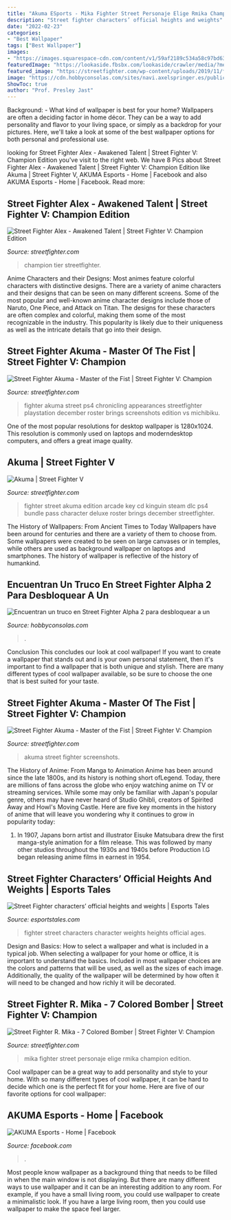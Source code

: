```yaml
---
title: "Akuma ESports - Mika Fighter Street Personaje Elige Rmika Champion Edition"
description: "Street fighter characters’ official heights and weights"
date: "2022-02-23"
categories:
- "Best Wallpaper"
tags: ["Best Wallpaper"]
images:
- "https://images.squarespace-cdn.com/content/v1/59af2189c534a58c97bd63b3/1589018377064-KYG5JRQ3US6B8KCKXCNX/ke17ZwdGBToddI8pDm48kAGhumGOY5mEsq-KNjE5tThZw-zPPgdn4jUwVcJE1ZvWQUxwkmyExglNqGp0IvTJZUJFbgE-7XRK3dMEBRBhUpyk0YIOCSEbOYfxgiWxB6Nj3sq2ecxMzgXGhCZMcTL_9LrKp5QFLihr__Bl-eUUti8/Street+Fighter+V+character+ages.jpg"
featuredImage: "https://lookaside.fbsbx.com/lookaside/crawler/media/?media_id=107294101227862"
featured_image: "https://streetfighter.com/wp-content/uploads/2019/11/featured-rmika-2.jpg"
image: "https://cdn.hobbyconsolas.com/sites/navi.axelspringer.es/public/styles/1200/public/media/image/2021/01/street-fighter-alpha-2-akuma-2187213.jpg?itok=ouZv4lXS"
ShowToc: true
author: "Prof. Presley Jast"
---
```



Background: - What kind of wallpaper is best for your home?
Wallpapers are often a deciding factor in home décor. They can be a way to add personality and flavor to your living space, or simply as a backdrop for your pictures. Here, we'll take a look at some of the best wallpaper options for both personal and professional use.

	

		
looking for Street Fighter Alex - Awakened Talent | Street Fighter V: Champion Edition you've visit to the right web. We have 8 Pics about Street Fighter Alex - Awakened Talent | Street Fighter V: Champion Edition like Akuma | Street Fighter V, AKUMA Esports - Home | Facebook and also AKUMA Esports - Home | Facebook. Read more:
		
    
## Street Fighter Alex - Awakened Talent | Street Fighter V: Champion Edition

<img loading=lazy src="https://streetfighter.com/wp-content/uploads/2016/03/featured-alex-1024x520.jpg" onerror="this.onerror=null;this.src='https://tse1.mm.bing.net/th?id=OIP.EKsgtl-eGHjwAm-Ihz0e4wHaDw&amp;pid=15.1';" alt="Street Fighter Alex - Awakened Talent | Street Fighter V: Champion Edition">

_Source: streetfighter.com_

>champion tier streetfighter. 

	

Anime Characters and their Designs: Most animes feature colorful characters with distinctive designs.
There are a variety of anime characters and their designs that can be seen on many different screens. Some of the most popular and well-known anime character designs include those of Naruto, One Piece, and Attack on Titan. The designs for these characters are often complex and colorful, making them some of the most recognizable in the industry. This popularity is likely due to their uniqueness as well as the intricate details that go into their design.

    
## Street Fighter Akuma - Master Of The Fist | Street Fighter V: Champion

<img loading=lazy src="https://streetfighter.com/wp-content/uploads/2016/12/Akuma-22.jpg" onerror="this.onerror=null;this.src='https://tse4.mm.bing.net/th?id=OIP.tkWzcDL9poupsqpYaNEeWgHaEC&amp;pid=15.1';" alt="Street Fighter Akuma - Master of the Fist | Street Fighter V: Champion">

_Source: streetfighter.com_

>fighter akuma street ps4 chronicling appearances streetfighter playstation december roster brings screenshots edition vs michibiku. 

	

One of the most popular resolutions for desktop wallpaper is 1280x1024. This resolution is commonly used on laptops and moderndesktop computers, and offers a great image quality.

    
## Akuma | Street Fighter V

<img loading=lazy src="http://streetfighter.com/wp-content/uploads/2016/12/Akuma-8.jpg" onerror="this.onerror=null;this.src='https://tse1.mm.bing.net/th?id=OIP.ddsjsioHRUCEmuAwtuW0GwHaEQ&amp;pid=15.1';" alt="Akuma | Street Fighter V">

_Source: streetfighter.com_

>fighter street akuma edition arcade key cd kinguin steam dlc ps4 bundle pass character deluxe roster brings december streetfighter. 

	

The History of Wallpapers: From Ancient Times to Today
Wallpapers have been around for centuries and there are a variety of them to choose from. Some wallpapers were created to be seen on large canvases or in temples, while others are used as background wallpaper on laptops and smartphones. The history of wallpaper is reflective of the history of humankind.

    
## Encuentran Un Truco En Street Fighter Alpha 2 Para Desbloquear A Un

<img loading=lazy src="https://cdn.hobbyconsolas.com/sites/navi.axelspringer.es/public/styles/1200/public/media/image/2021/01/street-fighter-alpha-2-akuma-2187213.jpg?itok=ouZv4lXS" onerror="this.onerror=null;this.src='https://tse4.mm.bing.net/th?id=OIP.GeYZabq7Sy3CdSd2t_iT5wHaEK&amp;pid=15.1';" alt="Encuentran un truco en Street Fighter Alpha 2 para desbloquear a un">

_Source: hobbyconsolas.com_

>. 

	

Conclusion
This concludes our look at cool wallpaper! If you want to create a wallpaper that stands out and is your own personal statement, then it's important to find a wallpaper that is both unique and stylish. There are many different types of cool wallpaper available, so be sure to choose the one that is best suited for your taste.

    
## Street Fighter Akuma - Master Of The Fist | Street Fighter V: Champion

<img loading=lazy src="https://streetfighter.com/wp-content/uploads/2016/12/Akuma-20-400x215.jpg" onerror="this.onerror=null;this.src='https://tse2.mm.bing.net/th?id=OIP.qklrUDIKcSvlb1r44fbMsQAAAA&amp;pid=15.1';" alt="Street Fighter Akuma - Master of the Fist | Street Fighter V: Champion">

_Source: streetfighter.com_

>akuma street fighter screenshots. 

	

The History of Anime: From Manga to Animation
Anime has been around since the late 1800s, and its history is nothing short ofLegend. Today, there are millions of fans across the globe who enjoy watching anime on TV or streaming services. While some may only be familiar with Japan's popular genre, others may have never heard of Studio Ghibli, creators of Spirited Away and Howl's Moving Castle. Here are five key moments in the history of anime that will leave you wondering why it continues to grow in popularity today:
1) In 1907, Japans born artist and illustrator Eisuke Matsubara drew the first manga-style animation for a film release. This was followed by many other studios throughout the 1930s and 1940s before Production I.G began releasing anime films in earnest in 1954.

    
## Street Fighter Characters’ Official Heights And Weights | Esports Tales

<img loading=lazy src="https://images.squarespace-cdn.com/content/v1/59af2189c534a58c97bd63b3/1589018377064-KYG5JRQ3US6B8KCKXCNX/ke17ZwdGBToddI8pDm48kAGhumGOY5mEsq-KNjE5tThZw-zPPgdn4jUwVcJE1ZvWQUxwkmyExglNqGp0IvTJZUJFbgE-7XRK3dMEBRBhUpyk0YIOCSEbOYfxgiWxB6Nj3sq2ecxMzgXGhCZMcTL_9LrKp5QFLihr__Bl-eUUti8/Street+Fighter+V+character+ages.jpg" onerror="this.onerror=null;this.src='https://tse3.mm.bing.net/th?id=OIP.ogOLl637b_swRiJAsi771gHaJV&amp;pid=15.1';" alt="Street Fighter characters’ official heights and weights | Esports Tales">

_Source: esportstales.com_

>fighter street characters character weights heights official ages. 

	

Design and Basics: How to select a wallpaper and what is included in a typical job.
When selecting a wallpaper for your home or office, it is important to understand the basics. Included in most wallpaper choices are the colors and patterns that will be used, as well as the sizes of each image. Additionally, the quality of the wallpaper will be determined by how often it will need to be changed and how richly it will be decorated.

    
## Street Fighter R. Mika - 7 Colored Bomber | Street Fighter V: Champion

<img loading=lazy src="https://streetfighter.com/wp-content/uploads/2019/11/featured-rmika-2.jpg" onerror="this.onerror=null;this.src='https://tse2.mm.bing.net/th?id=OIP.KJ_NhQSLejtG1eQrGUk7twHaDw&amp;pid=15.1';" alt="Street Fighter R. Mika - 7 Colored Bomber | Street Fighter V: Champion">

_Source: streetfighter.com_

>mika fighter street personaje elige rmika champion edition. 

	

Cool wallpaper can be a great way to add personality and style to your home. With so many different types of cool wallpaper, it can be hard to decide which one is the perfect fit for your home. Here are five of our favorite options for cool wallpaper: 

    
## AKUMA Esports - Home | Facebook

<img loading=lazy src="https://lookaside.fbsbx.com/lookaside/crawler/media/?media_id=107294101227862" onerror="this.onerror=null;this.src='https://tse2.mm.bing.net/th?id=OIP.vStwP-ATsYvYuHPaTRSYSQHaHZ&amp;pid=15.1';" alt="AKUMA Esports - Home | Facebook">

_Source: facebook.com_

>. 

	

Most people know wallpaper as a background thing that needs to be filled in when the main window is not displaying. But there are many different ways to use wallpaper and it can be an interesting addition to any room. For example, if you have a small living room, you could use wallpaper to create a minimalistic look. If you have a large living room, then you could use wallpaper to make the space feel larger.

